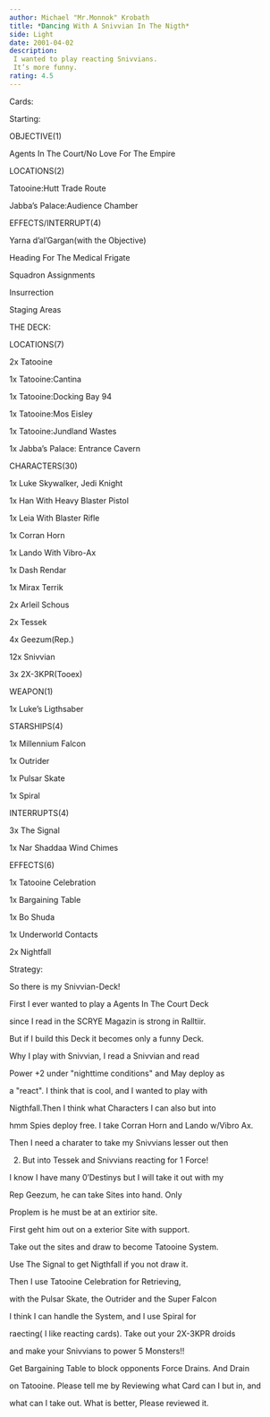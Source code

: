 ```yaml
---
author: Michael "Mr.Monnok" Krobath
title: *Dancing With A Snivvian In The Nigth*
side: Light
date: 2001-04-02
description: 
 I wanted to play reacting Snivvians.
 It’s more funny.
rating: 4.5
---
```

Cards: 

 
 Starting:

 OBJECTIVE(1)
 Agents In The Court/No Love For The Empire

 LOCATIONS(2)
 Tatooine:Hutt Trade Route
 Jabba’s Palace:Audience Chamber

 EFFECTS/INTERRUPT(4)
 Yarna d’al’Gargan(with the Objective)
 Heading For The Medical Frigate
 Squadron Assignments
 Insurrection
 Staging Areas

 THE DECK:

 LOCATIONS(7)
 2x Tatooine
 1x Tatooine:Cantina
 1x Tatooine:Docking Bay 94
 1x Tatooine:Mos Eisley
 1x Tatooine:Jundland Wastes
 1x Jabba’s Palace: Entrance Cavern

 CHARACTERS(30)
 1x Luke Skywalker, Jedi Knight
 1x Han With Heavy Blaster Pistol
 1x Leia With Blaster Rifle
 1x Corran Horn
 1x Lando With Vibro-Ax
 1x Dash Rendar
 1x Mirax Terrik
 2x Arleil Schous
 2x Tessek
 4x Geezum(Rep.)
12x Snivvian
 3x 2X-3KPR(Tooex)

 WEAPON(1)
 1x Luke’s Ligthsaber

 STARSHIPS(4)
 1x Millennium Falcon
 1x Outrider
 1x Pulsar Skate
 1x Spiral

 INTERRUPTS(4)
 3x The Signal
 1x Nar Shaddaa Wind Chimes

 EFFECTS(6)
 1x Tatooine Celebration
 1x Bargaining Table
 1x Bo Shuda
 1x Underworld Contacts
 2x Nightfall


Strategy: 

 
 So there is my Snivvian-Deck!

 First I ever wanted to play a Agents In The Court Deck
 since I read in the SCRYE Magazin is strong in Ralltiir.

 But if I build this Deck it becomes only a funny Deck.
 Why I play with Snivvian, I read a Snivvian and read
 Power +2 under "nighttime conditions" and May deploy as
 a "react". I think that is cool, and I wanted to play with
 Nigthfall.Then I think what Characters I can also but into
 hmm Spies deploy free. I take Corran Horn and Lando w/Vibro Ax.
 Then I need a charater to take my Snivvians lesser out then
 2. But into Tessek and Snivvians reacting for 1 Force!

 I know I have many 0’Destinys but I will take it out with my
 Rep Geezum, he can take Sites into hand. Only
 Proplem is he must be at an extirior site.
 First geht him out on a exterior Site with support.
 Take out the sites and draw to become Tatooine System.
 Use The Signal to get Nigthfall if you not draw it. 

 Then I use Tatooine Celebration for Retrieving,
 with the Pulsar Skate, the Outrider and the Super Falcon
 I think I can handle the System, and I use Spiral for
 raecting( I like reacting cards). Take out your 2X-3KPR droids
 and make your Snivvians to power 5 Monsters!!

 Get Bargaining Table to block opponents Force Drains. And Drain
 on Tatooine. Please tell me by Reviewing what Card can I but in, and
 what can I take out. What is better, Please reviewed it. 